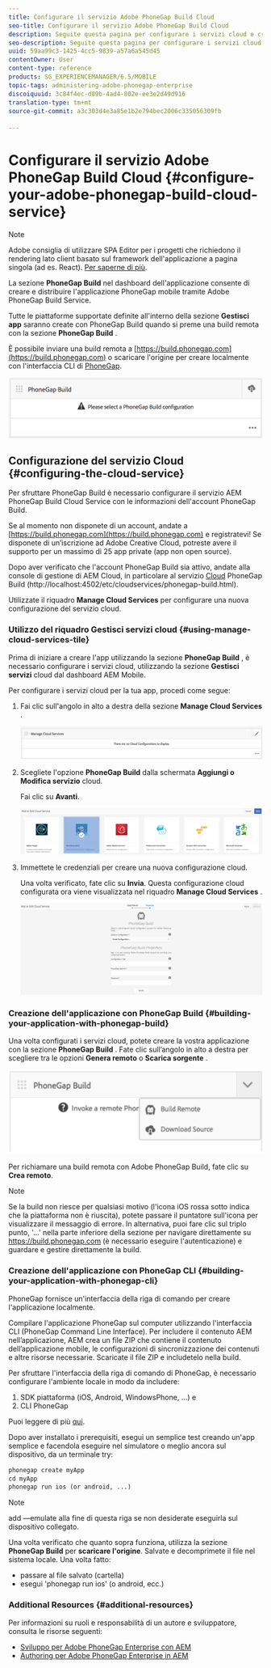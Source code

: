 ```yaml
---
title: Configurare il servizio Adobe PhoneGap Build Cloud
seo-title: Configurare il servizio Adobe PhoneGap Build Cloud
description: Seguite questa pagina per configurare i servizi cloud e creare la vostra applicazione con PhoneGap build.
seo-description: Seguite questa pagina per configurare i servizi cloud e creare la vostra applicazione con PhoneGap build.
uuid: 59aa99c3-1425-4cc5-9839-a57a6a545d45
contentOwner: User
content-type: reference
products: SG_EXPERIENCEMANAGER/6.5/MOBILE
topic-tags: administering-adobe-phonegap-enterprise
discoiquuid: 3c84f4ec-d89b-4ad4-802e-ee3e2d49d916
translation-type: tm+mt
source-git-commit: a3c303d4e3a85e1b2e794bec2006c335056309fb

---
```



# Configurare il servizio Adobe PhoneGap Build Cloud {#configure-your-adobe-phonegap-build-cloud-service}

>[!NOTE]
>
>Adobe consiglia di utilizzare SPA Editor per i progetti che richiedono il rendering lato client basato sul framework dell&#39;applicazione a pagina singola (ad es. React). [Per saperne di più](/help/sites-developing/spa-overview.md).

La sezione **PhoneGap Build** nel dashboard dell&#39;applicazione consente di creare e distribuire l&#39;applicazione PhoneGap mobile tramite Adobe PhoneGap Build Service.

Tutte le piattaforme supportate definite all&#39;interno della sezione **Gestisci app** saranno create con PhoneGap Build quando si preme una build remota con la sezione **PhoneGap Build** .

È possibile inviare una build remota a [https://build.phonegap.com](https://build.phonegap.com) o scaricare l&#39;origine per creare localmente con l&#39;interfaccia CLI di [PhoneGap](https://docs.phonegap.com/references/phonegap-cli/).

![Sezione build PhoneGap](assets/chlimage_1-60.png)

## Configurazione del servizio Cloud {#configuring-the-cloud-service}

Per sfruttare PhoneGap Build è necessario configurare il servizio AEM PhoneGap Build Cloud Service con le informazioni dell&#39;account PhoneGap Build.

Se al momento non disponete di un account, andate a [https://build.phonegap.com](https://build.phonegap.com) e registratevi! Se disponete di un’iscrizione ad Adobe Creative Cloud, potreste avere il supporto per un massimo di 25 app private (app non open source).

Dopo aver verificato che l&#39;account PhoneGap Build sia attivo, andate alla console di gestione di AEM Cloud, in particolare al servizio [Cloud](http://localhost:4502/etc/cloudservices/phonegap-build.html) PhoneGap Build (http://localhost:4502/etc/cloudservices/phonegap-build.html).

Utilizzate il riquadro **Manage Cloud Services** per configurare una nuova configurazione del servizio cloud.

### Utilizzo del riquadro Gestisci servizi cloud {#using-manage-cloud-services-tile}

Prima di iniziare a creare l&#39;app utilizzando la sezione **PhoneGap Build** , è necessario configurare i servizi cloud, utilizzando la sezione **Gestisci servizi** cloud dal dashboard AEM Mobile.

Per configurare i servizi cloud per la tua app, procedi come segue:

1. Fai clic sull&#39;angolo in alto a destra della sezione **Manage Cloud Services** .

   ![chlimage_1-61](assets/chlimage_1-61.png)

1. Scegliete l&#39;opzione **PhoneGap Build** dalla schermata **Aggiungi o Modifica servizio** cloud.

   Fai clic su **Avanti**.

   ![chlimage_1-62](assets/chlimage_1-62.png)

1. Immettete le credenziali per creare una nuova configurazione cloud.

   Una volta verificato, fate clic su **Invia**. Questa configurazione cloud configurata ora viene visualizzata nel riquadro **Manage Cloud Services** .

   ![chlimage_1-63](assets/chlimage_1-63.png)

### Creazione dell&#39;applicazione con PhoneGap Build {#building-your-application-with-phonegap-build}

Una volta configurati i servizi cloud, potete creare la vostra applicazione con la sezione **PhoneGap Build** . Fate clic sull’angolo in alto a destra per scegliere tra le opzioni **Genera remoto** o **Scarica sorgente** .

![chlimage_1-64](assets/chlimage_1-64.png)

Per richiamare una build remota con Adobe PhoneGap Build, fate clic su **Crea remoto**.

>[!NOTE]
>
>Se la build non riesce per qualsiasi motivo (l&#39;icona iOS rossa sotto indica che la piattaforma non è riuscita), potete passare il puntatore sull&#39;icona per visualizzare il messaggio di errore. In alternativa, puoi fare clic sul triplo punto, &#39;...&#39; nella parte inferiore della sezione per navigare direttamente su https://build.phonegap.com (è necessario eseguire l&#39;autenticazione) e guardare e gestire direttamente la build.

### Creazione dell&#39;applicazione con PhoneGap CLI {#building-your-application-with-phonegap-cli}

PhoneGap fornisce un&#39;interfaccia della riga di comando per creare l&#39;applicazione localmente.

Compilare l&#39;applicazione PhoneGap sul computer utilizzando l&#39;interfaccia CLI (PhoneGap Command Line Interface). Per includere il contenuto AEM nell’applicazione, AEM crea un file ZIP che contiene il contenuto dell’applicazione mobile, le configurazioni di sincronizzazione dei contenuti e altre risorse necessarie. Scaricate il file ZIP e includetelo nella build.

Per sfruttare l&#39;interfaccia della riga di comando di PhoneGap, è necessario configurare l&#39;ambiente locale in modo da includere:

1. SDK piattaforma (iOS, Android, WindowsPhone, ...) e
1. CLI PhoneGap

Puoi leggere di più [qui](https://docs.phonegap.com/references/phonegap-cli/).

Dopo aver installato i prerequisiti, esegui un semplice test creando un&#39;app semplice e facendola eseguire nel simulatore o meglio ancora sul dispositivo, da un terminale try:

```xml
phonegap create myApp
cd myApp
phonegap run ios (or android, ...)
```

>[!NOTE]
>
>add —emulate alla fine di questa riga se non desiderate eseguirla sul dispositivo collegato.

Una volta verificato che quanto sopra funziona, utilizza la sezione **PhoneGap Build** per **scaricare l&#39;origine**. Salvate e decomprimete il file nel sistema locale. Una volta fatto:

* passare al file salvato (cartella)
* esegui &#39;phonegap run ios&#39; (o android, ecc.)

### Additional Resources {#additional-resources}

Per informazioni su ruoli e responsabilità di un autore e sviluppatore, consulta le risorse seguenti:

* [Sviluppo per Adobe PhoneGap Enterprise con AEM](/help/mobile/developing-in-phonegap.md)
* [Authoring per Adobe PhoneGap Enterprise in AEM](/help/mobile/phonegap.md)
